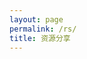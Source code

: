```yaml
---
layout: page
permalink: /rs/
title: 资源分享
---
```

<script type="text/javascript" src="/js/search_kw.js"></script>
<section class="post-list"></section>
<nav class="pagination"></nav>